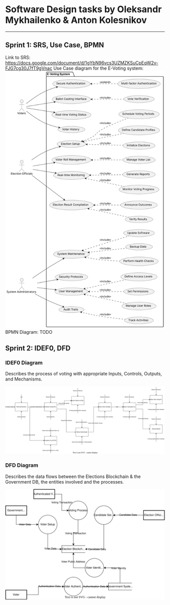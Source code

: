 # Software Design tasks by Oleksandr Mykhailenko & Anton Kolesnikov

---

## Sprint 1: SRS, Use Case, BPMN

Link to SRS: https://docs.google.com/document/d/1gYbN96vcs3UZMZKSuCpEqW2v-FJG7cg30J7fT9gVnac
Use Case diagram for the E-Voting system: ![Use Case](diagrams/e_voting_use_case.png)
BPMN Diagram: TODO

## Sprint 2: IDEF0, DFD

### IDEF0 Diagram

Describes the process of voting with appropriate Inputs, Controls, Outputs, and Mechanisms.

![IDEF0 Diagram](diagrams/e_voting_idef0.svg)

### DFD Diagram

Describes the data flows between the Elections Blockchain & the Government DB, the entities involved
and the processes.

![DFD Diagram](diagrams/dfd.svg)
